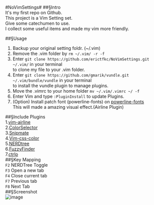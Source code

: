 #NoVimSettings#
##§Intro  
It's my first repo on Github.  
This project is a Vim Setting set.  
Give some catechumen to use.  
I collect some useful items and made my vim more friendly.  

##§Usage  
1. Backup your original setting foldr. (~/.vim)  
2. Remove the .vim folder by `rm ~/.vim/ -r -f`
3. Enter `git clone https://github.com/erictfkc/NoVimSettings.git ~/.vim/` in your terminal  
to clone my file to your .vim folder.  
4. Enter `git clone https://github.com/gmarik/vundle.git ~/.vim/bundle/vundle` in your terminal  
to install the vundle plugin to manage plugins.  
5. Move the .vimrc to your home folder `mv ~/.vim/.vimrc ~/ -f`
6. Enter Vim and type `:PluginInstall` to update Plugins.
7. (Option) Install patch font (powerline-fonts) on [powerline-fonts](https://github.com/Lokaltog/powerline-fonts)    
This will made a amazing visual effect.(Airline Plugin)  
  
##§Include Plugins  
1.[vim-airline](https://github.com/bling/vim-airline)  
2.[ColorSelector](https://github.com/c9s/colorselector.vim)  
3.[Snipmate](https://github.com/garbas/vim-snipmate)  
4.[Vim-css-color](https://github.com/skammer/vim-css-color)  
5.[NERDtree](https://github.com/scrooloose/nerdtree)  
6.[FuzzyFinder](https://github.com/vim-scripts/FuzzyFinder)  
7.[ctrlp](https://github.com/kien/ctrlp.vim)  
##§Key Mapping  
`F2` NERDTree Toggle  
`F3` Open a new tab  
`F4` Close current tab  
`F7` Previous tab  
`F8` Next Tab  
##§Screenshot  
![image](http://i.imgur.com/uNWwxqu.png)  
